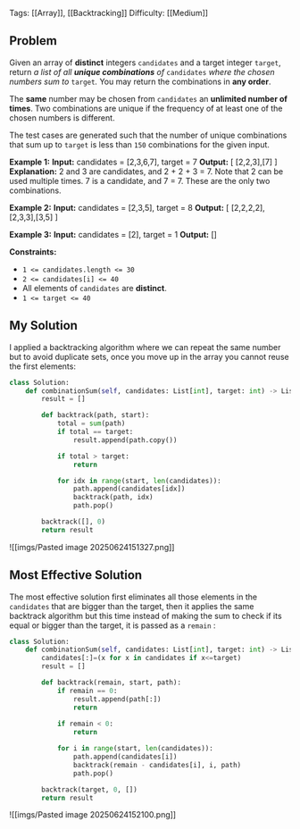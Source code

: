 Tags: [[Array]], [[Backtracking]]
Difficulty: [[Medium]]
## Problem
Given an array of **distinct** integers `candidates` and a target integer `target`, return _a list of all **unique combinations** of_ `candidates` _where the chosen numbers sum to_ `target`_._ You may return the combinations in **any order**.

The **same** number may be chosen from `candidates` an **unlimited number of times**. Two combinations are unique if the frequency of at least one of the chosen numbers is different.

The test cases are generated such that the number of unique combinations that sum up to `target` is less than `150` combinations for the given input.

**Example 1:**
**Input:** candidates = [2,3,6,7], target = 7
**Output:** [ [2,2,3],[7] ]
**Explanation:**
2 and 3 are candidates, and 2 + 2 + 3 = 7. Note that 2 can be used multiple times.
7 is a candidate, and 7 = 7.
These are the only two combinations.

**Example 2:**
**Input:** candidates = [2,3,5], target = 8
**Output:** [ [2,2,2,2],[2,3,3],[3,5] ]

**Example 3:**
**Input:** candidates = [2], target = 1
**Output:** []

**Constraints:**
- `1 <= candidates.length <= 30`
- `2 <= candidates[i] <= 40`
- All elements of `candidates` are **distinct**.
- `1 <= target <= 40`

## My Solution
I applied a backtracking algorithm where we can repeat the same number but to avoid duplicate sets, once you move up in the array you cannot reuse the first elements:

```python
class Solution:
    def combinationSum(self, candidates: List[int], target: int) -> List[List[int]]:
        result = []

        def backtrack(path, start):
            total = sum(path)
            if total == target:
                result.append(path.copy())

            if total > target:
                return

            for idx in range(start, len(candidates)):
                path.append(candidates[idx])
                backtrack(path, idx)
                path.pop()

        backtrack([], 0)
        return result
```

![[imgs/Pasted image 20250624151327.png]]

## Most Effective Solution
The most effective solution first eliminates all those elements in the `candidates` that are bigger than the target, then it applies the same backtrack algorithm but this time instead of making the sum to check if its equal or bigger than the target, it is passed as a `remain` :

```python
class Solution:
    def combinationSum(self, candidates: List[int], target: int) -> List[List[int]]:
        candidates[:]=(x for x in candidates if x<=target)
        result = []

        def backtrack(remain, start, path):
            if remain == 0:
                result.append(path[:])
                return 
            
            if remain < 0:
                return

            for i in range(start, len(candidates)):
                path.append(candidates[i])
                backtrack(remain - candidates[i], i, path)
                path.pop()

        backtrack(target, 0, [])
        return result
```

![[imgs/Pasted image 20250624152100.png]]
